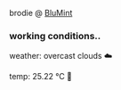 brodie @ [BluMint](https://www.linkedin.com/company/blumint-io/)

<!--weather_start-->
### working conditions..

weather: overcast clouds ☁️

temp: 25.22 °C 🥶

<!--weather_end-->
